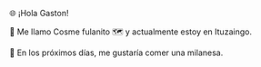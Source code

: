 🌐 ¡Hola Gaston!

👋 Me llamo Cosme fulanito
🗺️ y actualmente estoy en Ituzaingo.

📆 En los próximos días, me gustaría comer una milanesa.
